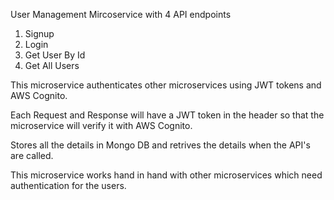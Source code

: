 User Management Mircoservice with 4 API endpoints
1. Signup
2. Login
3. Get User By Id
4. Get All Users

This microservice authenticates other microservices using JWT tokens and AWS Cognito.

Each Request and Response will have a JWT token in the header so that the microservice will verify it with AWS Cognito.

Stores all the details in Mongo DB and retrives the details when the API's are called.

This microservice works hand in hand with other microservices which need authentication for the users.


